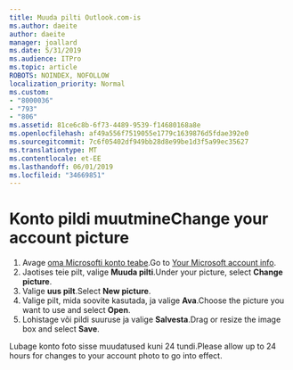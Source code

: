 ```yaml
---
title: Muuda pilti Outlook.com-is
ms.author: daeite
author: daeite
manager: joallard
ms.date: 5/31/2019
ms.audience: ITPro
ms.topic: article
ROBOTS: NOINDEX, NOFOLLOW
localization_priority: Normal
ms.custom:
- "8000036"
- "793"
- "806"
ms.assetid: 81ce6c8b-6f73-4489-9539-f14680168a8e
ms.openlocfilehash: af49a556f7519055e1779c1639876d5fdae392e0
ms.sourcegitcommit: 7c6f05402df949bb28d8e99be1d3f5a99ec35627
ms.translationtype: MT
ms.contentlocale: et-EE
ms.lasthandoff: 06/01/2019
ms.locfileid: "34669851"
---
```

# <a name="change-your-account-picture"></a><span data-ttu-id="e3263-102">Konto pildi muutmine</span><span class="sxs-lookup"><span data-stu-id="e3263-102">Change your account picture</span></span>

1. <span data-ttu-id="e3263-103">Avage [oma Microsofti konto teabe](https://go.microsoft.com/fwlink/p/?linkid=860841).</span><span class="sxs-lookup"><span data-stu-id="e3263-103">Go to [Your Microsoft account info](https://go.microsoft.com/fwlink/p/?linkid=860841).</span></span>
2. <span data-ttu-id="e3263-104">Jaotises teie pilt, valige **Muuda pilti**.</span><span class="sxs-lookup"><span data-stu-id="e3263-104">Under your picture, select **Change picture**.</span></span>
3. <span data-ttu-id="e3263-105">Valige **uus pilt**.</span><span class="sxs-lookup"><span data-stu-id="e3263-105">Select **New picture**.</span></span>
4. <span data-ttu-id="e3263-106">Valige pilt, mida soovite kasutada, ja valige **Ava**.</span><span class="sxs-lookup"><span data-stu-id="e3263-106">Choose the picture you want to use and select **Open**.</span></span>
5. <span data-ttu-id="e3263-107">Lohistage või pildi suuruse ja valige **Salvesta**.</span><span class="sxs-lookup"><span data-stu-id="e3263-107">Drag or resize the image box and select **Save**.</span></span>

<span data-ttu-id="e3263-108">Lubage konto foto sisse muudatused kuni 24 tundi.</span><span class="sxs-lookup"><span data-stu-id="e3263-108">Please allow up to 24 hours for changes to your account photo to go into effect.</span></span>